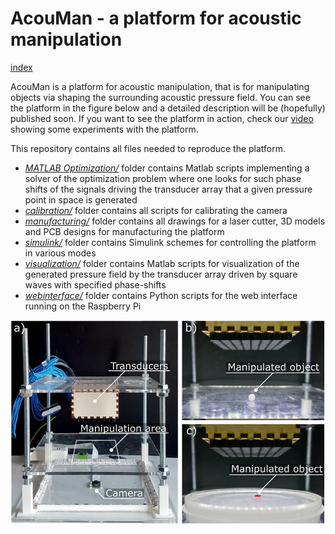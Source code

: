 # AcouMan - a platform for acoustic manipulation
[index](README.md)

AcouMan is a platform for acoustic manipulation, that is for manipulating objects via shaping the surrounding acoustic pressure field. You can see the platform in the figure below and a detailed description will be (hopefully) published soon. If you want to see the platform in action, check our [video](https://youtu.be/Ntwl7yTYtKg) showing some experiments with the platform.

This repository contains all files needed to reproduce the platform.

* [_MATLAB Optimization/_](MATLAB&#32;optimization/readme.md) folder contains Matlab scripts implementing a solver of the optimization problem where one looks for such phase shifts of the signals driving the transducer array that a given pressure point in space is generated
* [_calibration/_](calibration/readme.md) folder contains all scripts for calibrating the camera
* [_manufacturing/_](manufacturing/readme.md) folder contains all drawings for a laser cutter, 3D models and PCB designs for manufacturing the platform
* [_simulink/_](simulink/readme.md) folder contains Simulink schemes for controlling the platform in various modes
* [_visualization/_](visualization/readme.md) folder contains Matlab scripts for visualization of the generated pressure field by the transducer array driven by square waves with specified phase-shifts
* [_webinterface/_](webinterface/readme.md) folder contains Python scripts for the web interface running on the Raspberry Pi

![Photos of the platform](docs/platfromCompo_annotateed.png)